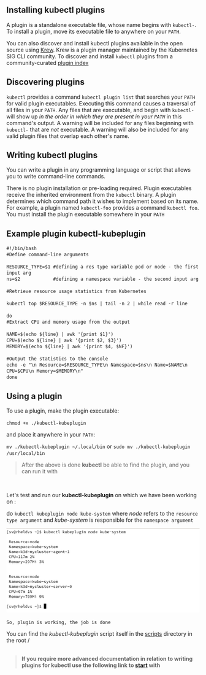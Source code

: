 ## Installing kubectl plugins

A plugin is a standalone executable file, whose name begins with  `kubectl-`. To install a plugin, move its executable file to anywhere on your  `PATH`.

You can also discover and install kubectl plugins available in the open source using  [Krew](https://krew.dev/). Krew is a plugin manager maintained by the Kubernetes SIG CLI community.
To discover and install  `kubectl`  plugins from a community-curated  [plugin index](https://krew.sigs.k8s.io/plugins/)

## Discovering plugins
`kubectl`  provides a command  `kubectl plugin list`  that searches your  `PATH`  for valid plugin executables. Executing this command causes a traversal of all files in your  `PATH`. Any files that are executable, and begin with  `kubectl-`  will show up  _in the order in which they are present in your  `PATH`_  in this command's output. A warning will be included for any files beginning with  `kubectl-`  that are  _not_  executable. A warning will also be included for any valid plugin files that overlap each other's name.

## Writing kubectl plugins

You can write a plugin in any programming language or script that allows you to write command-line commands.

There is no plugin installation or pre-loading required. Plugin executables receive the inherited environment from the  `kubectl`  binary. A plugin determines which command path it wishes to implement based on its name. For example, a plugin named  `kubectl-foo`  provides a command  `kubectl foo`. You must install the plugin executable somewhere in your  `PATH`

## Example plugin kubectl-kubeplugin

    #!/bin/bash
    #Define command-line arguments
    
    RESOURCE_TYPE=$1 #defining a res type variable pod or node - the first input arg
    ns=$2            #defining a namespace variable - the second input arg
       
    #Retrieve resource usage statistics from Kubernetes
    
    kubectl top $RESOURCE_TYPE -n $ns | tail -n 2 | while read -r line
    
    do
    #Extract CPU and memory usage from the output
    
    NAME=$(echo ${line} | awk '{print $1}')
    CPU=$(echo ${line} | awk '{print $2, $3}')
    MEMORY=$(echo ${line} | awk '{print $4, $NF}')
    
    #Output the statistics to the console
    echo -e "\n Resource=$RESOURCE_TYPE\n Namespace=$ns\n Name=$NAME\n CPU=$CPU\n Memory=$MEMORY\n"
    done

## Using a plugin
To use a plugin, make the plugin executable:  

`chmod +x ./kubectl-kubeplugin`

and place it anywhere in your `PATH`:

 `mv ./kubectl-kubeplugin ~/.local/bin` or `sudo mv ./kubectl-kubeplugin /usr/local/bin` 
> After the above is done **kubectl** be able to find the plugin, and you can run it with
<br>

Let's test and run our **kubectl-kubeplugin** on which we have been working on :

do    `kubectl kubeplugin node kube-system` where *node* refers to the `resource type argument` and *kube-system* is responsible for the `namespace argument`
    
 ![kubectl-kubepligin](/img/kubectl-kubeplugin.png)  

    So, plugin is working, the job is done
    
You can find the *kubectl-kubeplugin* script itself in the [scripts](/scripts) directory in the root /
<br>
<br>

> **If you require more advanced documentation in relation to writing plugins for kubectl use the following link to [start](https://kubernetes.io/docs/tasks/extend-kubectl/kubectl-plugins/) with**
